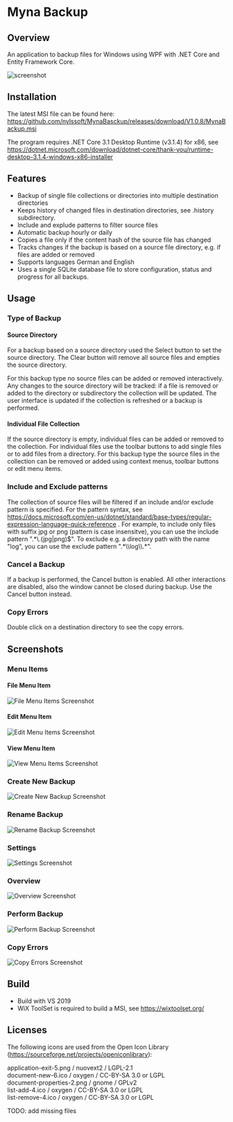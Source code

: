# Myna Backup

## Overview

An application to backup files for Windows using WPF with .NET Core and Entity Framework Core.

![screenshot](Screenshots/mynabackup.png)

## Installation

The latest MSI file can be found here: https://github.com/nylssoft/MynaBasckup/releases/download/V1.0.8/MynaBackup.msi

The program requires .NET Core 3.1 Desktop Runtime (v3.1.4) for x86,
see https://dotnet.microsoft.com/download/dotnet-core/thank-you/runtime-desktop-3.1.4-windows-x86-installer

## Features

* Backup of single file collections or directories into multiple destination directories
* Keeps history of changed files in destination directories, see .history subdirectory.
* Include and explude patterns to filter source files
* Automatic backup hourly or daily
* Copies a file only if the content hash of the source file has changed
* Tracks changes if the backup is based on a source file directory, e.g. if files are added or removed
* Supports languages German and English
* Uses a single SQLite database file to store configuration, status and progress for all backups.

## Usage

### Type of Backup

#### Source Directory

For a backup based on a source directory used the Select button to set the source directory. The Clear button will
remove all source files and empties the source directory.

For this backup type no source files can be added or removed interactively.
Any changes to the source directory will be tracked: if a file is removed or added to the directory
or subdirectory the collection will be updated.
The user interface is updated if the collection is refreshed or a backup is performed.

#### Individual File Collection

If the source directory is empty, individual files can be added or removed to the collection.
For individual files use the toolbar buttons to add single files or to add files from a directory.
For this backup type the source files in the collection can be removed or added using
context menus, toolbar buttons or edit menu items.

### Include and Exclude patterns

The collection of source files will be filtered if an include and/or exclude pattern is specified.
For the pattern syntax, see https://docs.microsoft.com/en-us/dotnet/standard/base-types/regular-expression-language-quick-reference .
For example, to include only files with suffix jpg or png (pattern is case insensitve), you can use
the include pattern ".\*\\.(jpg|png)$".
To exclude e.g. a directory path with the name "log", you can use the exclude pattern ".\*\\\\log\\\\.\*".

### Cancel a Backup

If a backup is performed, the Cancel button is enabled. All other interactions are disabled, also the
window cannot be closed during backup. Use the Cancel button instead.

### Copy Errors

Double click on a destination directory to see the copy errors.

## Screenshots

### Menu Items

#### File Menu Item

![File Menu Items Screenshot](Screenshots/mynabackup_file.png)

#### Edit Menu Item

![Edit Menu Items Screenshot](Screenshots/mynabackup_edit.png)

#### View Menu Item

![View Menu Items Screenshot](Screenshots/mynabackup_view.png)

### Create New Backup

![Create New Backup Screenshot](Screenshots/mynabackup_new.png)

### Rename Backup

![Rename Backup Screenshot](Screenshots/mynabackup_rename.png)

### Settings

![Settings Screenshot](Screenshots/mynabackup_settings.png)

### Overview

![Overview Screenshot](Screenshots/mynabackup_overview.png)

### Perform Backup

![Perform Backup Screenshot](Screenshots/mynabackup_backup.png)

### Copy Errors

![Copy Errors Screenshot](Screenshots/mynabackup_copyerrors.png)

## Build

- Build with VS 2019
- WiX ToolSet is required to build a MSI, see https://wixtoolset.org/

## Licenses

The following icons are used from the Open Icon Library (https://sourceforge.net/projects/openiconlibrary):

application-exit-5.png / nuovext2 / LGPL-2.1<br>
document-new-6.ico / oxygen / CC-BY-SA 3.0 or LGPL<br>
document-properties-2.png / gnome / GPLv2<br>
list-add-4.ico / oxygen / CC-BY-SA 3.0 or LGPL<br>
list-remove-4.ico / oxygen / CC-BY-SA 3.0 or LGPL<br>

TODO: add missing files
